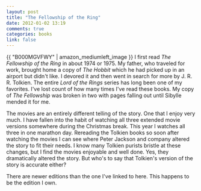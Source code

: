 ```yaml
---
layout: post
title: "The Fellowship of the Ring"
date: 2012-01-02 13:19
comments: true
categories: books
link: false
---
```

{{ "B000MGVFWY" | amazon_mediumleft_image }}
I first read _The Fellowship of the Ring_ in about 1974 or 1975. My father, who traveled for work, brought home a copy of _The Hobbit_ which he had picked up in an airport but didn't like. I devored it and then went in search for more by J. R. R. Tolkien. The entire _Lord of the Rings_ series has long been one of my favorites. I've lost count of how many times I've read these books. My copy of _The Fellowship_ was broken in two with pages falling out until Sibylle mended it for me. 

The movies are an entirely different telling of the story. One that I enjoy very much. I have fallen into the habit of watching all three extended movie versions somewhere during the Christmas break. This year I watches all three in one marathon day. Rereading the Tolkien books so soon after watching the movies I can see where Peter Jackson and company altered the story to fit their needs. I know many Tolkien purists bristle at these changes, but I find the movies enjoyable and well done. Yes, they dramatically altered the story. But who's to say that Tolkien's version of the story is accurate either?

There are newer editions than the one I've linked to here. This happens to be the edition I own.